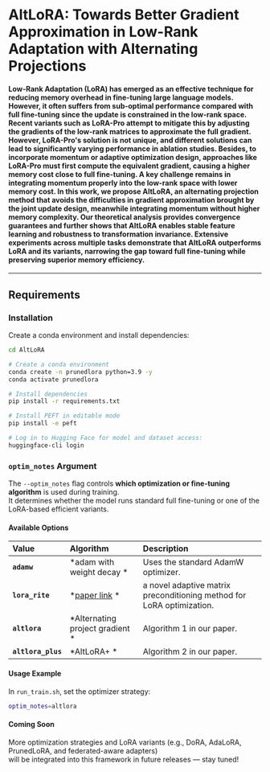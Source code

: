 # AltLoRA: Towards Better Gradient Approximation in Low-Rank Adaptation with Alternating Projections


#### Low-Rank Adaptation (LoRA) has emerged as an effective technique for reducing memory overhead in fine-tuning large language models. However, it often suffers from sub-optimal performance compared with full fine-tuning since the update is constrained in the low-rank space. Recent variants such as LoRA-Pro attempt to mitigate this by adjusting the gradients of the low-rank matrices to approximate the full gradient. However, LoRA-Pro's solution is not unique, and different solutions can lead to significantly varying performance in ablation studies. Besides, to incorporate momentum or adaptive optimization design, approaches like LoRA-Pro must first compute the equivalent gradient, causing a higher memory cost close to full fine-tuning. A key challenge remains in integrating momentum properly into the low-rank space with lower memory cost. In this work, we propose AltLoRA, an alternating projection method that avoids the difficulties in gradient approximation brought by the joint update design, meanwhile integrating momentum without higher memory complexity. Our theoretical analysis provides convergence guarantees and further shows that AltLoRA enables stable feature learning and robustness to transformation invariance. Extensive experiments across multiple tasks demonstrate that AltLoRA outperforms LoRA and its variants, narrowing the gap toward full fine-tuning while preserving superior memory efficiency.
---

## Requirements

### Installation

Create a conda environment and install dependencies:

```bash
cd AltLoRA

# Create a conda environment
conda create -n prunedlora python=3.9 -y
conda activate prunedlora

# Install dependencies
pip install -r requirements.txt

# Install PEFT in editable mode
pip install -e peft

# Log in to Hugging Face for model and dataset access:
huggingface-cli login
```


### `optim_notes` Argument

The `--optim_notes` flag controls **which optimization or fine-tuning algorithm** is used during training.  
It determines whether the model runs standard full fine-tuning or one of the LoRA-based efficient variants.

#### Available Options

| Value | Algorithm | Description  |
|:------|:-----------|:-------------|
| **`adamw`** | *adam with weight decay * | Uses the standard AdamW optimizer. 
| **`lora_rite`** | *[paper link](https://openreview.net/forum?id=VpWki1v2P8) * | a novel adaptive matrix preconditioning method for LoRA optimization. |
| **`altlora`** | *Alternating project gradient * | Algorithm 1 in our paper. |
| **`altlora_plus`** | *AltLoRA+ * | Algorithm 2 in our paper. |




#### Usage Example

In `run_train.sh`, set the optimizer strategy:
```bash
optim_notes=altlora
```

#### Coming Soon

More optimization strategies and LoRA variants (e.g., DoRA, AdaLoRA, PrunedLoRA, and federated-aware adapters)  
will be integrated into this framework in future releases — stay tuned!

